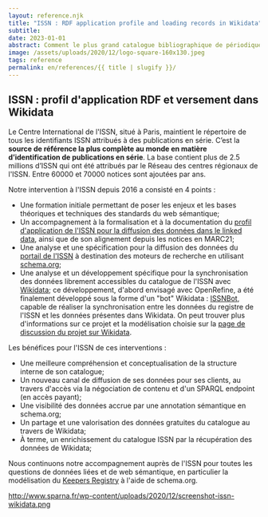 ```yaml
---
layout: reference.njk
title: "ISSN : RDF application profile and loading records in Wikidata"
subtitle:
date: 2023-01-01
abstract: Comment le plus grand catalogue bibliographique de périodiques s'est aligné sur un graphe sémantique. Et comment l'ISSN a valorisé ses données au travers de leur versement dans Wikidata.
image: /assets/uploads/2020/12/logo-square-160x130.jpeg
tags: reference
permalink: en/references/{{ title | slugify }}/
---
```


## ISSN : profil d'application RDF et versement dans Wikidata

Le Centre International de l'ISSN, situé à Paris, maintient le répertoire de tous les identifiants ISSN attribués à des publications en série. C’est la **source de référence la plus complète au monde en matière d’identification de publications en série**. La base contient plus de 2.5 millions d’ISSN qui ont été attribués par le Réseau des centres régionaux de l'ISSN. Entre 60000 et 70000 notices sont ajoutées par ans.

Notre intervention à l'ISSN depuis 2016 a consisté en 4 points :

- Une formation initiale permettant de poser les enjeux et les bases théoriques et techniques des standards du web sémantique;
- Un accompagnement à la formalisation et à la documentation du [profil d'application de l'ISSN pour la diffusion des données dans le linked data](https://www.issn.org/understanding-the-issn/assignment-rules/issn-linked-data-application-profile/), ainsi que de son alignement depuis les notices en MARC21;
- Une analyse et une spécification pour la diffusion des données du [portail de l'ISSN](https://portal.issn.org/) à destination des moteurs de recherche en utilisant [schema.org](http://schema.org/);
- Une analyse et un développement spécifique pour la synchronisation des données librement accessibles du catalogue de l'ISSN avec [Wikidata](http://wikidata.org/); ce développement, d'abord envisagé avec OpenRefine, a été finalement développé sous la forme d'un "bot" Wikidata : [ISSNBot](https://github.com/CIEPS/ISSNBot), capable de réaliser la synchronisation entre les données du registre de l'ISSN et les données présentes dans Wikidata. On peut trouver plus d'informations sur ce projet et la modélisation choisie sur la [page de discussion du projet sur Wikidata](https://www.wikidata.org/wiki/Wikidata_talk:WikiProject_Periodicals/Archive_2#Data_donation_from_ISSN_Register_-_Feedback_welcome).

Les bénéfices pour l'ISSN de ces interventions :

- Une meilleure compréhension et conceptualisation de la structure interne de son catalogue;
- Un nouveau canal de diffusion de ses données pour ses clients, au travers d'accès via la négociation de contenu et d'un SPARQL endpoint (en accès payant);
- Une visibilité des données accrue par une annotation sémantique en schema.org;
- Un partage et une valorisation des données gratuites du catalogue au travers de Wikidata;
- À terme, un enrichissement du catalogue ISSN par la récupération des données de Wikidata;

Nous continuons notre accompagnement auprès de l'ISSN pour toutes les questions de données liées et de web sémantique, en particulier la modélisation du [Keepers Registry](https://keepers.issn.org/) à l'aide de schema.org.


http://www.sparna.fr/wp-content/uploads/2020/12/screenshot-issn-wikidata.png